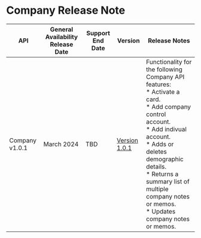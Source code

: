 # Company Release Note
| API                                                   | General Availability Release Date | Support End Date | Version        | Release Notes                                                                                                                                                                                                                                                                                                                                                                                                                                                                                                                                                                                                                                                                                                                                                                                                                                                                                                                                                                          |
|-------------------------------------------------------|-----------------------------------|------------------|----------------|----------------------------------------------------------------------------------------------------------------------------------------------------------------------------------------------------------------------------------------------------------------------------------------------------------------------------------------------------------------------------------------------------------------------------------------------------------------------------------------------------------------------------------------------------------------------------------------------------------------------------------------------------------------------------------------------------------------------------------------------------------------------------------------------------------------------------------------------------------------------------------------------------------------------------------------------------------------------------------------|
| Company v1.0.1                                           | March 2024                     | TBD              | [Version 1.0.1](../api/?type=post&path=/companies/v1/accounts/controls&version=api)  | Functionality for the following Company API features:  <br> * Activate a card. <br> * Add company control account. <br> * Add indivual account. <br> * Adds or deletes demographic details. <br> * Returns a summary list of multiple company notes or memos. <br> * Updates company notes or memos.
